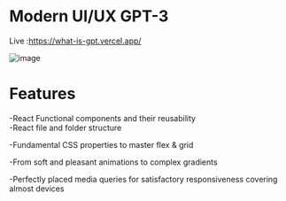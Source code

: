 # Modern UI/UX GPT-3

Live :https://what-is-gpt.vercel.app/

![image](https://user-images.githubusercontent.com/103612487/217403375-b729ef77-0f02-471b-9d82-f9963b2a9302.png)

# Features

-React Functional components and their reusability                                                                                                                        
-React file and folder structure

-Fundamental CSS properties to master flex & grid

-From soft and pleasant animations to complex gradients

-Perfectly placed media queries for satisfactory responsiveness covering almost devices
